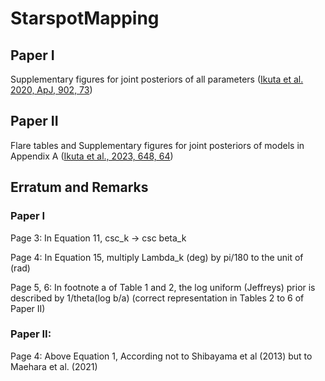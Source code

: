 # StarspotMapping

## Paper I

Supplementary figures for joint posteriors of all parameters ([Ikuta et al. 2020, ApJ, 902, 73](https://ui.abs.harvard.edu/abs/2020ApJ...902...73I/abstract))

## Paper II

Flare tables and Supplementary figures for joint posteriors of models in Appendix A ([Ikuta et al., 2023, 648, 64](https://iopscience.iop.org/article/10.3847/1538-4357/acbd36))





## Erratum and Remarks 

### Paper I

Page 3: In Equation 11, csc_k -> csc beta_k

Page 4: In Equation 15, multiply Lambda_k (deg) by pi/180 to the unit of (rad)

Page 5, 6: In footnote a of Table 1 and 2, the log uniform (Jeffreys) prior is described by 1/theta(log b/a) (correct representation in Tables 2 to 6 of Paper II)


### Paper II:

Page 4: Above Equation 1, According not to Shibayama et al (2013) but to Maehara et al. (2021)
